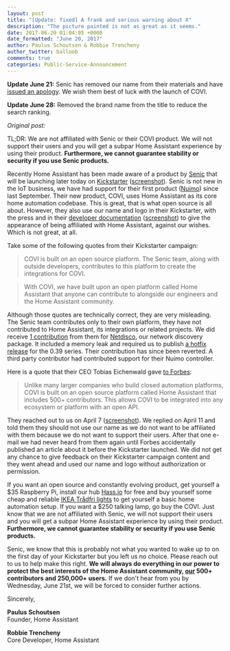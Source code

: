 ```yaml
---
layout: post
title: "[Update: fixed] A frank and serious warning about X"
description: "The picture painted is not as great as it seems."
date: 2017-06-20 01:04:05 +0000
date_formatted: "June 20, 2017"
author: Paulus Schoutsen & Robbie Trencheny
author_twitter: balloob
comments: true
categories: Public-Service-Announcement
---
```


**Update June 21:** Senic has removed our name from their materials and have [issued an apology][apology]. We wish them best of luck with the launch of COVI.

**Update June 28:** Removed the brand name from the title to reduce the search ranking.

*Original post:*

<!--more-->
<div class='note'>

TL;DR: We are not affiliated with Senic or their COVI product. We will not support their users and you will get a subpar Home Assistant experience by using their product. **Furthermore, we cannot guarantee stability or security if you use Senic products.**

</div>

Recently Home Assistant has been made aware of a product by [Senic] that will be launching later today on [Kickstarter][kickstarter] ([screenshot][ks-backup]). Senic is not new in the IoT business, we have had support for their first product ([Nuimo]) since last September. Their new product, COVI, uses Home Assistant as its core home automation codebase. This is great, that is what open source is all about. However, they also use our name and logo in their Kickstarter, with the press and in their [developer documentation] ([screenshot][docs-backup]) to give the appearance of being affiliated with Home Assistant, against our wishes. Which is not great, at all.

Take some of the following quotes from their Kickstarter campaign:

> COVI is built on an open source platform. The Senic team, along with outside developers, contributes to this platform to create the integrations for COVI.

> With COVI, we have built upon an open platform called Home Assistant that anyone can contribute to alongside our engineers and the Home Assistant community.

Although those quotes are technically correct, they are very misleading. The Senic team contributes only to their own platform, they have not contributed to Home Assistant, its integrations or related projects. We did receive [1 contribution][netdisco-contrib] from them for [Netdisco], our network discovery package. It included a memory leak and required us to publish [a hotfix release][hotfix] for the 0.39 series. Their contribution has since been reverted. A third party contributor had contributed support for their Nuimo controller.

Here is a quote that their CEO Tobias Eichenwald gave [to Forbes]:

> Unlike many larger companies who build closed automation platforms, COVI is built on an open source platform called Home Assistant that includes 500+ contributors. This allows COVI to be integrated into any ecosystem or platform with an open API.

They reached out to us on April 7 ([screenshot][email-backup]). We replied on April 11 and told them they should not use our name as we do not want to be affiliated with them because we do not want to support their users. After that one e-mail we had never heard from them again until Forbes accidentally published an article about it before the Kickstarter launched. We did not get any chance to give feedback on their Kickstarter campaign content and they went ahead and used our name and logo without authorization or permission.

If you want an open source and constantly evolving product, get yourself a $35 Raspberry Pi, install our hub [Hass.io] for free and buy yourself some cheap and reliable [IKEA Trådfri lights][tradfri] to get yourself a basic home automation setup. If you want a $250 talking lamp, go buy the COVI. Just know that we are not affiliated with Senic, we will not support their users and you will get a subpar Home Assistant experience by using their product. **Furthermore, we cannot guarantee stability or security if you use Senic products.**

Senic, we know that this is probably not what you wanted to wake up to on the first day of your Kickstarter but you left us no choice. Please reach out to us to help make this right. **We will always do everything in our power to protect the best interests of the Home Assistant community, <span style='text-decoration: underline;'>our</span> 500+ contributors and 250,000+ users.** If we don't hear from you by Wednesday, June 21st, we will be forced to consider further actions.

Sincerely,

**Paulus Schoutsen**<br>
Founder, Home Assistant

**Robbie Trencheny**<br>
Core Developer, Home Assistant

[Senic]: https://www.senic.com/en/
[kickstarter]: https://www.kickstarter.com/projects/802159142/1793705123?token=03dc08b4#
[ks-backup]: /images/blog/2017-06-senic-covi/covi-kickstarter-screenshot.png
[email-backup]: /images/blog/2017-06-senic-covi/email-senic.png
[docs-backup]: /images/blog/2017-06-senic-covi/senic-docs-screenshot.png
[Netdisco]: https://github.com/home-assistant/netdisco
[netdisco-contrib]: https://github.com/home-assistant/netdisco/pull/94
[hotfix]: /blog/2017/02/25/config-panel-and-state-restoration/#release-0392---march-1
[Hass.io]: /hassio/
[to Forbes]: https://webcache.googleusercontent.com/search?q=cache:https://www.forbes.com/sites/paularmstrongtech/2017/06/19/covi-is-about-to-make-some-general-electric-execs-very-unhappy/
[tradfri]: /blog/2017/04/17/ikea-tradfri-internet-of-things-done-right/
[Nuimo]: /components/nuimo_controller/
[developer documentation]: http://blog.senic.com/posts/the-senic-hub-a-brief-software-overview
[apology]: https://medium.com/@senic/an-open-letter-to-home-assistant-5ccb53ccf722
